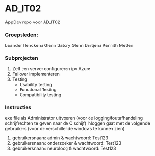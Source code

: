 # AD_IT02
AppDev repo voor AD_IT02

### Groepsleden:
Leander Henckens
Glenn Satory
Glenn Bertjens
Kennith Metten

### Subprojecten
1. Zelf een server configureren ipv Azure
2. Failover implementeren
3. Testing
    * Usability testing
    * Functional Testing
    * Compatibility testing

### Instructies
exe file als Administrator uitvoeren (voor de logging/foutafhandeling schrijfrechten te geven naar de C schijf)
Inloggen gaat met de volgende gebruikers (voor de verschillende windows te kunnen zien)

1. gebruikersnaam: admin & wachtwoord: Test123
2. gebruikersnaam: onderzoeker & wachtwoord: Test123
3. gebruikersnaam: neuroloog & wachtwoord: Test123
